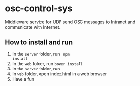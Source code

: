 # osc-control-sys
Middleware service for UDP send OSC messages to Intranet and communicate with Internet.

## How to install and run
1. In the <code>server</code> folder, run <code> npm install</code>
2. In the <code>web</code> folder, run <code>bower install</code>
3. In the <code>server</code> folder, run 
4. In <code>web</code> folder, open index.html in a web browser
5. Have a fun

